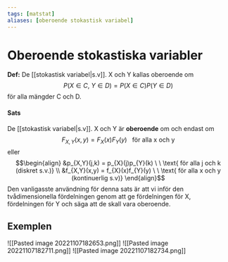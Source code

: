 ```yaml
---
tags: [matstat]
aliases: [oberoende stokastisk variabel]
---
```

# Oberoende stokastiska variabler

**Def:** De [[stokastisk variabel|s.v]]. X och Y kallas oberoende om $$P(X \in C, \ Y \in D) = P(X \in C)P(Y \in D)$$för alla mängder C och D.

#### Sats
De [[stokastisk variabel|s.v]]. X och Y är **oberoende** om och endast om $$F_{X,Y}(x,y) = F_{X}(x)F_{Y}(y) \ \ \text{ för alla x och y}$$eller $$\begin{align} &p_{X,Y}(j,k) = p_{X}(j)p_{Y}(k) \ \ \text{ för alla j och k (diskret s.v.)} \\ &f_{X,Y}(x,y) = f_{X}(x)f_{Y}(y) \ \ \text{ för alla x och y (kontinuerlig s.v)} \end{align}$$
Den vanligasste användning för denna sats är att vi inför den tvådimensionella fördelningen genom att ge fördelningen för X, fördelningen för Y och säga att de skall vara oberoende. 

## Exemplen
![[Pasted image 20221107182653.png]]
![[Pasted image 20221107182711.png]]
![[Pasted image 20221107182734.png]]